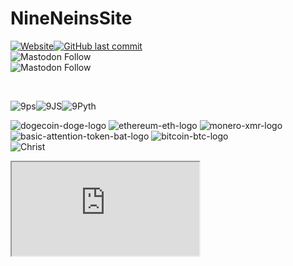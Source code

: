 # NineNeinsSite

<a href="https://www.NineNeins.com" target="_Website"><img alt="Website" src="https://img.shields.io/website?style=for-the-badge&url=https%3A%2F%2Fwww.NineNeins.com"></a><a href="https://www.NineNeins.com" target="_Website"><img alt="GitHub last commit" src="https://img.shields.io/github/last-commit/9NeinsG/NineNeinsSite?style=for-the-badge"></a></br>
<a>![Mastodon Follow](https://img.shields.io/mastodon/follow/908552?color=brightgreen&domain=https%3A%2F%2Fgab.com%2F&label=%40GreyingError%20on%20Gab&style=for-the-badge)</a></br>
<a>![Mastodon Follow](https://img.shields.io/mastodon/follow/908552?color=brightgreen&domain=https%3A%2F%2Fgab.com%2F&label=%40GreyingError%20on%20Gab&style=for-the-badge)</a>

</br>

<img src="https://i.ibb.co/R4N1ytP/9ps.png" alt="9ps" border="0"><img src="https://i.ibb.co/1GhDTLL/9JS.png" alt="9JS" border="0"><img src="https://i.ibb.co/7CGSGgm/9Pyth.png" alt="9Pyth" border="0">
</br>

<img src="https://i.ibb.co/8dq631M/dogecoin-doge-logo.png" alt="dogecoin-doge-logo" border="0">  <img src="https://i.ibb.co/7zNvjJS/ethereum-eth-logo.png" alt="ethereum-eth-logo" border="0">  <img src="https://i.ibb.co/CzVHhTP/monero-xmr-logo.png" alt="monero-xmr-logo" border="0">  </a><img src="https://i.ibb.co/0FFXhjw/basic-attention-token-bat-logo.png" alt="basic-attention-token-bat-logo" border="0">  <img src="https://i.ibb.co/WWb8Tx7/bitcoin-btc-logo.png" alt="bitcoin-btc-logo" border="0">
<br>
<img src="https://i.ibb.co/xMt0kLv/Christ.png" alt="Christ" border="0">
<script async src="https://telegram.org/js/telegram-widget.js?14" data-telegram-post="NineNeinsC/1106" data-width="100%" data-dark="1"></script>
<iframe src="https://www.minds.com/newsfeed/1211558072076296192?referrer=greyingerror9"></iframe>
